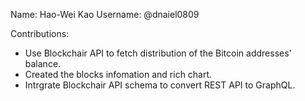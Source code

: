 Name: Hao-Wei Kao
Username: @dnaiel0809

Contributions:
* Use Blockchair API to fetch distribution of the Bitcoin addresses' balance.
* Created the blocks infomation and rich chart.
* Intrgrate Blockchair API schema to convert REST API to GraphQL.